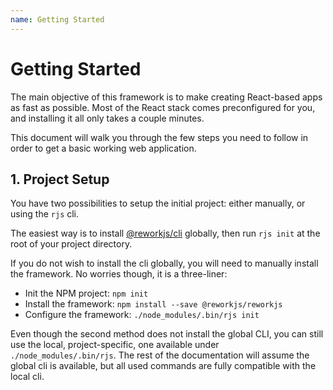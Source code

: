 ```yaml
---
name: Getting Started
---
```


# Getting Started

The main objective of this framework is to make creating React-based apps as fast as possible. Most of the React stack
comes preconfigured for you, and installing it all only takes a couple minutes.

This document will walk you through the few steps you need to follow in order to get a basic working web application.

## 1. Project Setup

You have two possibilities to setup the initial project: either manually, or using the `rjs` cli.

The easiest way is to install [@reworkjs/cli](https://github.com/reworkjs/cli) globally, then run `rjs init` at the 
root of your project directory.

If you do not wish to install the cli globally, you will need to manually install the framework. No worries though, it is a three-liner:
- Init the NPM project: `npm init`
- Install the framework: `npm install --save @reworkjs/reworkjs`
- Configure the framework: `./node_modules/.bin/rjs init`

Even though the second method does not install the global CLI, you can still use 
the local, project-specific, one available under `./node_modules/.bin/rjs`. The rest of the documentation will assume the
global cli is available, but all used commands are fully compatible with the local cli.
